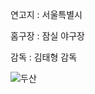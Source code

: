 연고지 : 서울특별시 

홈구장 : 잠실 야구장 

감독 : 김태형 감독

![두산](http://www.doosanbears.com/images/doosanbears/img_doosanbears.jpg)


